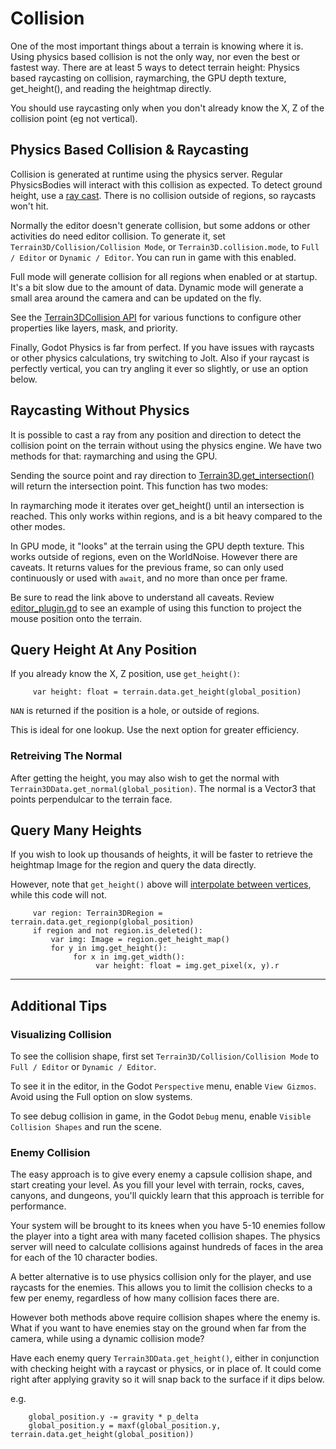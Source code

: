 Collision
=======================

One of the most important things about a terrain is knowing where it is. Using physics based collision is not the only way, nor even the best or fastest way. There are at least 5 ways to detect terrain height: Physics based raycasting on collision, raymarching, the GPU depth texture, get_height(), and reading the heightmap directly.

You should use raycasting only when you don't already know the X, Z of the collision point (eg not vertical).


## Physics Based Collision & Raycasting

Collision is generated at runtime using the physics server. Regular PhysicsBodies will interact with this collision as expected. To detect ground height, use a [ray cast](https://docs.godotengine.org/en/stable/tutorials/physics/ray-casting.html). There is no collision outside of regions, so raycasts won't hit.

Normally the editor doesn't generate collision, but some addons or other activities do need editor collision. To generate it, set `Terrain3D/Collision/Collision Mode`, or `Terrain3D.collision.mode`, to `Full / Editor` or `Dynamic / Editor`. You can run in game with this enabled.

Full mode will generate collision for all regions when enabled or at startup. It's a bit slow due to the amount of data. Dynamic mode will generate a small area around the camera and can be updated on the fly.

See the [Terrain3DCollision API](../api/class_terrain3dcollision.rst) for various functions to configure other properties like layers, mask, and priority.

Finally, Godot Physics is far from perfect. If you have issues with raycasts or other physics calculations, try switching to Jolt. Also if your raycast is perfectly vertical, you can try angling it ever so slightly, or use an option below.


## Raycasting Without Physics

It is possible to cast a ray from any position and direction to detect the collision point on the terrain without using the physics engine. We have two methods for that: raymarching and using the GPU.

Sending the source point and ray direction to [Terrain3D.get_intersection()](../api/class_terrain3d.rst#class-terrain3d-method-get-intersection) will return the intersection point. This function has two modes:

In raymarching mode it iterates over get_height() until an intersection is reached. This only works within regions, and is a bit heavy compared to the other modes.

In GPU mode, it "looks" at the terrain using the GPU depth texture. This works outside of regions, even on the WorldNoise. However there are caveats. It returns values for the previous frame, so can only used continuously or used with `await`, and no more than once per frame.

Be sure to read the link above to understand all caveats. Review [editor_plugin.gd](https://github.com/TokisanGames/Terrain3D/blob/main/project/addons/terrain_3d/src/editor_plugin.gd#L184-L188) to see an example of using this function to project the mouse position onto the terrain.


## Query Height At Any Position

If you already know the X, Z position, use `get_height()`:

```gdscript
     var height: float = terrain.data.get_height(global_position)
```

`NAN` is returned if the position is a hole, or outside of regions.

This is ideal for one lookup. Use the next option for greater efficiency.


### Retreiving The Normal

After getting the height, you may also wish to get the normal with `Terrain3DData.get_normal(global_position)`. The normal is a Vector3 that points perpendulcar to the terrain face.


## Query Many Heights

If you wish to look up thousands of heights, it will be faster to retrieve the heightmap Image for the region and query the data directly. 

However, note that `get_height()` above will [interpolate between vertices](https://github.com/TokisanGames/Terrain3D/blob/5bab86ff311159356dd4d837ea2c340f59d139b6/src/terrain_3d_storage.cpp#L493-L502), while this code will not.

```gdscript
     var region: Terrain3DRegion = terrain.data.get_regionp(global_position)
     if region and not region.is_deleted():
         var img: Image = region.get_height_map()
         for y in img.get_height():
              for x in img.get_width():
                   var height: float = img.get_pixel(x, y).r
```

----

## Additional Tips


### Visualizing Collision

To see the collision shape, first set `Terrain3D/Collision/Collision Mode` to `Full / Editor` or `Dynamic / Editor`.

To see it in the editor, in the Godot `Perspective` menu, enable `View Gizmos`. Avoid using the Full option on slow systems.

To see debug collision in game, in the Godot `Debug` menu, enable `Visible Collision Shapes` and run the scene.


### Enemy Collision

The easy approach is to give every enemy a capsule collision shape, and start creating your level. As you fill your level with terrain, rocks, caves, canyons, and dungeons, you'll quickly learn that this approach is terrible for performance.

Your system will be brought to its knees when you have 5-10 enemies follow the player into a tight area with many faceted collision shapes. The physics server will need to calculate collisions against hundreds of faces in the area for each of the 10 character bodies.

A better alternative is to use physics collision only for the player, and use raycasts for the enemies. This allows you to limit the collision checks to a few per enemy, regardless of how many collision faces there are.

However both methods above require collision shapes where the enemy is. What if you want to have enemies stay on the ground when far from the camera, while using a dynamic collision mode?

Have each enemy query `Terrain3DData.get_height()`, either in conjunction with checking height with a raycast or physics, or in place of. It could come right after applying gravity so it will snap back to the surface if it dips below.

e.g.
```
    global_position.y -= gravity * p_delta
    global_position.y = maxf(global_position.y, terrain.data.get_height(global_position))
```

